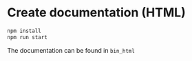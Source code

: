 # Create documentation (HTML)

```sh
npm install
npm run start
```

The documentation can be found in `bin_html`
